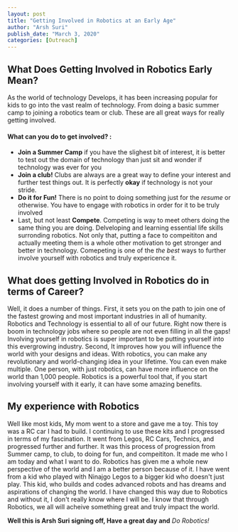 ```yaml
---
layout: post
title: "Getting Involved in Robotics at an Early Age"
author: "Arsh Suri"
publish_date: "March 3, 2020"
categories: [Outreach]
---
```


## What Does Getting Involved in Robotics Early Mean?

As the world of technology Develops, it has been increasing popular for kids to go into the vast realm of technology. From doing a basic summer camp to joining a robotics team or club. These are all great ways for really getting involved. 

#### What can you do to get involved? :

* **Join a Summer Camp** if you have the slighest bit of interest, it is better to test out the domain of technology than just sit and wonder if technology was ever for you
* **Join a club!** Clubs are always are a great way to define your interest and further test things out. It is perfectly **okay** if technology is not your stride. 
* **Do it for Fun!** There is no point to doing something just for the *resume* or otherwise. You have to engage with robotics in order for it to be truly involved
* Last, but not least **Compete**. Competing is way to meet others doing the same thing you are doing. Delveloping and learning essential life skills surronding robotics. Not only that, putting a face to compeititon and actually meeting them is a whole other motivation to get stronger and better in technology. Comepeting is one of the *the best* ways to further involve yourself with robotics and truly expericence it.

## What does getting Involved in Robotics do in terms of Career? 

Well, it does a number of things. First, it sets you on the path to join one of the fastest growing and most important industries in all of humanity. Robotics and Technology is essential to all of our future. Right now there is boom in technology jobs where so people are not even filling in all the gaps! Involving yourself in robotics is super important to be putting yourself into this evergrowing industry. Second, It improves how you will influence the world with your designs and ideas. With robotics, you can make any revolutionary and world-changing idea in your lifetime. You can even make multiple. One person, with just robotics, can have more influence on the world than 1,000 people. Robotics is a powerful tool that, if you start involving yourself with it early, it can have some amazing benefits. 

## My experience with Robotics

Well like most kids, My mom went to a store and gave me a toy. This toy was a RC car I had to build. I continuing to use these kits and I progressed in terms of my fascination. It went from Legos, RC Cars, Technics, and progressed further and further. It was this process of progression from Summer camp, to club, to doing for fun, and compeititon. It made me who I am today and what I want to do. Robotics has given me a whole new perspective of the world and I am a better person because of it. I have went from a kid who played with Ninajgo Legos to a bigger kid who doesn't just play. This kid, who builds and codes advanced robots and has dreams and aspirations of changing the world. I have changed this way due to Robotics and without it, I don't really know where I will be. I know that through Robotics, we all will acheive something great and truly impact the world.

**Well this is Arsh Suri signing off, Have a great day and** *Do Robotics!*
